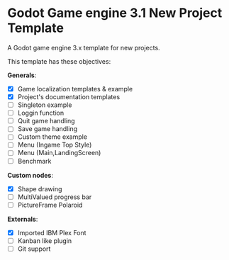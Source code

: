 # Godot Game engine 3.1 New Project Template

A Godot game engine 3.x template for new projects.

This template has these objectives:

**Generals**:

- [x] Game localization templates & example
- [x] Project's documentation templates
- [ ] Singleton example
- [ ] Loggin function
- [ ] Quit game handling
- [ ] Save game handling
- [ ] Custom theme example
- [ ] Menu (Ingame Top Style)
- [ ] Menu (Main,LandingScreen)
- [ ] Benchmark
  
**Custom nodes**:

- [x] Shape drawing
- [ ] MultiValued progress bar
- [ ] PictureFrame Polaroid

**Externals**:

- [x] Imported IBM Plex Font
- [ ] Kanban like plugin
- [ ] Git support

